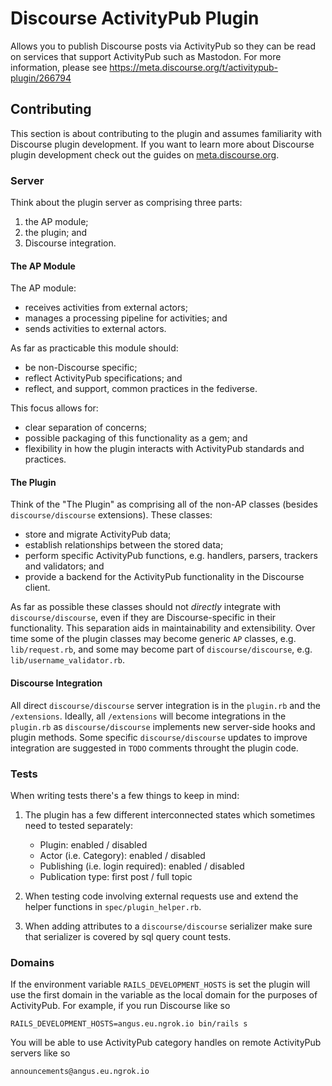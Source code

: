 # Discourse ActivityPub Plugin

Allows you to publish Discourse posts via ActivityPub so they can be read on services that support ActivityPub such as Mastodon. For more information, please see https://meta.discourse.org/t/activitypub-plugin/266794

## Contributing

This section is about contributing to the plugin and assumes familiarity with Discourse plugin development. If you want to learn more about Discourse plugin development check out the guides on [meta.discourse.org](https://meta.discourse.org/t/developing-discourse-plugins-part-1-create-a-basic-plugin/30515).

### Server

Think about the plugin server as comprising three parts:

1. the AP module;
2. the plugin; and
3. Discourse integration.

#### The AP Module

The AP module:

- receives activities from external actors;
- manages a processing pipeline for activities; and
- sends activities to external actors.

As far as practicable this module should:

- be non-Discourse specific;
- reflect ActivityPub specifications; and
- reflect, and support, common practices in the fediverse.

This focus allows for:

- clear separation of concerns;
- possible packaging of this functionality as a gem; and
- flexibility in how the plugin interacts with ActivityPub standards and practices.

#### The Plugin

Think of the "The Plugin" as comprising all of the non-AP classes (besides `discourse/discourse` extensions). These
classes:

- store and migrate ActivityPub data;
- establish relationships between the stored data;
- perform specific ActivityPub functions, e.g. handlers, parsers, trackers and validators; and
- provide a backend for the ActivityPub functionality in the Discourse client.

As far as possible these classes should not *directly* integrate with `discourse/discourse`, even if they are Discourse-specific in their functionality. This separation aids in maintainability and extensibility. Over time some of the plugin classes may become generic `AP` classes, e.g. `lib/request.rb`, and some may become part of `discourse/discourse`, e.g. `lib/username_validator.rb`.

#### Discourse Integration

All direct `discourse/discourse` server integration is in the `plugin.rb` and the `/extensions`. Ideally, all `/extensions` will become integrations in the `plugin.rb` as `discourse/discourse` implements new server-side hooks and plugin methods. Some specific `discourse/discourse` updates to improve integration are suggested in `TODO` comments throught the plugin code.

### Tests

When writing tests there's a few things to keep in mind:

1. The plugin has a few different interconnected states which sometimes need to tested separately:
   - Plugin: enabled / disabled
   - Actor (i.e. Category): enabled / disabled
   - Publishing (i.e. login required): enabled / disabled
   - Publication type: first post / full topic

2. When testing code involving external requests use and extend the helper functions in `spec/plugin_helper.rb`.

3. When adding attributes to a `discourse/discourse` serializer make sure that serializer is covered by sql query count tests.

### Domains

If the environment variable `RAILS_DEVELOPMENT_HOSTS` is set the plugin will use the first domain in the variable as the local domain for the purposes of ActivityPub. For example, if you run Discourse like so

```
RAILS_DEVELOPMENT_HOSTS=angus.eu.ngrok.io bin/rails s
```

You will be able to use ActivityPub category handles on remote ActivityPub servers like so

```
announcements@angus.eu.ngrok.io
```
